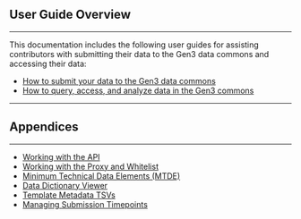 ## User Guide Overview
* * *


<p style="text-align:left">This documentation includes the following user guides for assisting contributors with submitting their data to the Gen3 data commons and accessing their data:</p>


* [How to submit your data to the Gen3 data commons](/user-guide/data-contribution/)
* [How to query, access, and analyze data in the Gen3 commons](/user-guide/data-access/)

* * *
## Appendices
* * *

* [Working with the API](/appencies/api/)
* [Working with the Proxy and Whitelist](/appencies/proxy-whitelist/)
* [Minimum Technical Data Elements (MTDE)](/appendices/mtde/)
* [Data Dictionary Viewer](/appencies/data-dictionary/)
* [Template Metadata TSVs](/appencies/template-tsvs/)
* [Managing Submission Timepoints](/appencies/timepoints/)
